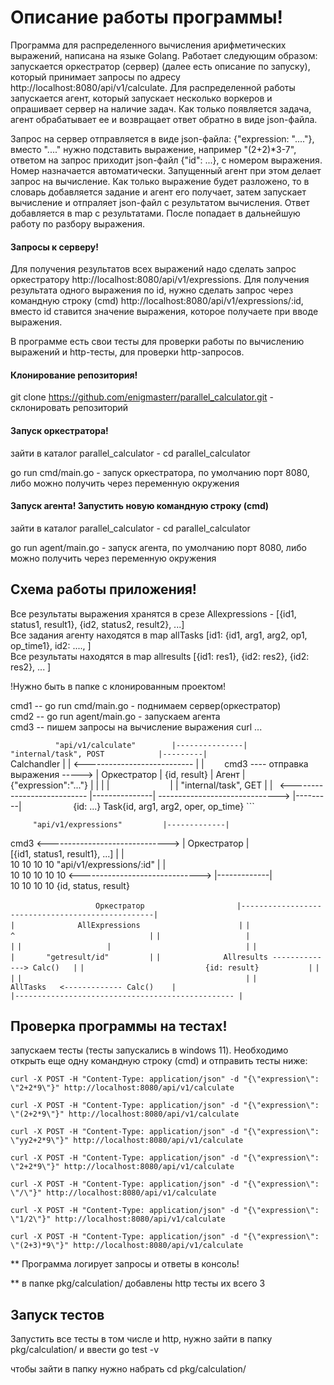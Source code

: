 # Описание работы программы!

Программа для распределенного вычисления арифметических выражений, написана на языке Golang. Работает следующим образом: 
запускается оркестратор (сервер) (далее есть описание по запуску), который принимает запросы по адресу http://localhost:8080/api/v1/calculate. Для распределенной работы запускается агент, который запускает несколько воркеров и опрашивает сервер на наличие задач. Как только появляется задача, агент обрабатывает ее и возвращает ответ обратно в виде json-файла.  

Запрос на сервер отправляется в виде json-файла: {"expression: "...."}, вместо "...." нужно подставить выражение, например "(2+2)*3-7", ответом на запрос приходит json-файл {"id": ...}, с номером выражения. Номер назначается автоматически.
Запущенный агент при этом делает запрос на вычисление. Как только выражение будет разложено, то в словарь добавляется задание и агент его получает, затем запускает вычисление и отпраляет json-файл с результатом вычисления. Ответ добавляется в map с результатами. После попадает
в дальнейшую работу по разбору выражения.

#### Запросы к серверу!

Для получения результатов всех выражений надо сделать запрос оркестратору http://localhost:8080/api/v1/expressions.
Для получения результата одного выражения по id, нужно сделать запрос через командную строку (cmd) http://localhost:8080/api/v1/expressions/:id, вместо id ставится значение выражения, которое получаете при вводе выражения.

В программе есть свои тесты для проверки работы по вычислению выражений и http-тесты, для проверки http-запросов.

#### Клонирование репозитория!

git clone https://github.com/enigmasterr/parallel_calculator.git - склонировать репозиторий

#### Запуск оркестратора!

зайти в каталог parallel_calculator - cd parallel_calculator

go run cmd/main.go - запуск оркестратора, по умолчанию порт 8080, либо можно получить через переменную окружения

#### Запуск агента! Запустить новую командную строку (cmd)

зайти в каталог parallel_calculator - cd parallel_calculator

go run agent/main.go - запуск агента, по умолчанию порт 8080, либо можно получить через переменную окружения


## Схема работы приложения!

Все результаты выражения хранятся в срезе Allexpressions - [{id1, status1, result1}, {id2, status2, result2}, ...]  
Все задания агенту находятся в map allTasks [id1: {id1, arg1, arg2, op1, op_time1}, id2: ...., ]  
Все результаты находятся в map allresults [{id1: res1}, {id2: res2}, {id2: res2}, ... ]  


!Нужно быть в папке с клонированным проектом!

cmd1 -- go run cmd/main.go   - поднимаем сервер(оркестратор)  
cmd2 -- go run agent/main.go - запускаем агента  
cmd3 -- пишем запросы на вычисление выражения curl ...  



```          "api/v1/calculate"        |---------------|    "internal/task", POST            |---------|```    
             Calchandler               |               |   <---------------------------      |         |          ```   
```cmd3 ---- отправка выражения -----> |  Оркестратор  |        {id, result}                 |  Агент  |```
```           {"expression":"..."}     |               |                                     |         |```            
```                                    |               |      "internal/task", GET           |         |```
```      <---------------------------  |---------------|   ------------------------------>   |---------|```          
```                {id: ...}                             Task{id, arg1, arg2, oper, op_time}            ``` 


         "api/v1/expressions"         |-------------|  
cmd3 <------------------------------> | Оркестратор |  
      [{id1, status1, result1}, ...]  |             |  
10&nbsp;10&nbsp;10&nbsp;10&nbsp;"api/v1/expressions/:id"    |             |  
10&nbsp;10&nbsp;10&nbsp;10&nbsp;10&nbsp;<------------------------------> |-------------|  
10&nbsp;10&nbsp;10&nbsp;10&nbsp;{id, status, result}    


```                    Оркестратор                     ```
```|--------------------------------------------------|```                              
```|              AllExpressions                      |```
```|                   ^                              |```
```|                   |                              |```
```|                   |                              |```
```|                   |       "getresult/id"         |```
```|              Allresults --------------> Calc()   |```
```|                           {id: result}           |```
```|                                                  |```
```|                                                  |```
```|              AllTasks   <------------- Calc()    |```                                      
```|------------------------------------------------- |```
 

## Проверка программы на тестах!

запускаем тесты (тесты запускались в windows 11). Необходимо открыть еще одну командную строку (cmd) и отправить тесты ниже:

```curl -X POST -H "Content-Type: application/json" -d "{\"expression\": \"2+2*9\"}" http://localhost:8080/api/v1/calculate```

```curl -X POST -H "Content-Type: application/json" -d "{\"expression\": \"(2+2*9\"}" http://localhost:8080/api/v1/calculate```

```curl -X POST -H "Content-Type: application/json" -d "{\"expression\": \"yy2+2*9\"}" http://localhost:8080/api/v1/calculate```

```curl -X POST -H "Content-Type: application/json" -d "{\"expression\": \"2+2*9\"}" http://localhost:8080/api/v1/calculate```

```curl -X POST -H "Content-Type: application/json" -d "{\"expression\": \"/\"}" http://localhost:8080/api/v1/calculate```

```curl -X POST -H "Content-Type: application/json" -d "{\"expression\": \"1/2\"}" http://localhost:8080/api/v1/calculate```

```curl -X POST -H "Content-Type: application/json" -d "{\"expression\": \"(2+3)*9\"}" http://localhost:8080/api/v1/calculate```

** Программа логирует запросы и ответы в консоль!

** в папке pkg/calculation/ добавлены http тесты их всего 3

## Запуск тестов

Запустить все тесты в том числе и http, нужно зайти в папку pkg/calculation/ и ввести go test -v

чтобы зайти в папку нужно набрать cd pkg/calculation/
